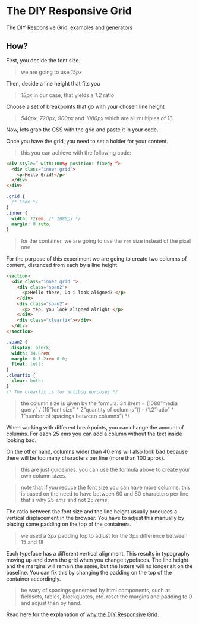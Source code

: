 The DIY Responsive Grid
=======================

The DIY Responsive Grid: examples and generators

How?
----

First, you decide the font size.

> we are going to use *15px*

Then, decide a line height that fits you

> *18px* in our case, that yields a *1.2* ratio

Choose a set of breakpoints that go with your chosen line height

> *540px*, *720px*, *900px* and *1080px* which are all multiples of 18

Now, lets grab the CSS with the grid and paste it in your code.

Once you have the grid, you need to set a holder for your content. 

> this you can achieve with the following code:

```html
<div style=” with:100%; position: fixed; ”>
  <div class="inner grid">
    <p>Hello Grid!</p>
  </div>
</div>
```

```css
.grid {
  /* Code */
}
.inner {
  width: 72rem; /* 1080px */
  margin: 0 auto;
}
```

> for the container, we are going to use the `rem` size instead of the pixel one

For the purpose of this experiment we are going to create two columns of content, distanced from each by a line height.

```html
<section>
  <div class="inner grid ">
    <div class="span2">
      <p>Hello there, Do i look aligned? </p>
    </div>
    <div class="span2">
      <p> Yep, you look aligned alright </p> 
    </div>
    <div class="clearfix"></div>
  </div>
</section>
```

```css
.span2 {
  display: block;
  width: 34.8rem; 
  margin: 0 1.2rem 0 0;
  float: left;
}
.clearfix {
  clear: both;
}
/* The crearfix is for antibug purposes */
```

> the column size is given by the formula:
> 34.8rem = (1080”media query” / (15”font size” * 2“quantity of columns”)) - (1.2”ratio” * 1”number of spacings between columns”) */

When working with different breakpoints, you can change the amount of columns. For each 25 ems you can add a column without the text inside looking bad. 

On the other hand, columns wider than 40 ems will also look bad because there will be too many characters per line (more than 100 aprox).

> this are just guidelines. you can use the formula above to create your own column sizes.

> note that if you reduce the font size you can have more columns. this is based on the need to have between 60 and 80 characters per line. that's why 25 *ems* and not 25 *rems*.

The ratio between the font size and the line height usually produces a vertical displacement in the browser. You have to adjust this manually by placing some padding on the top of the containers.

> we used a *3px* padding top to adjust for the 3px difference between 15 and 18

Each typeface has a different vertical alignment. This results in typography moving up and down the grid when you change typefaces. The line height and the margins will remain the same, but the letters will no longer sit on the baseline. You can fix this by changing the padding on the top of the container accordingly.

> be wary of spacings generated by html components, such as fieldsets, tables, blockquotes, etc. reset the margins and padding to 0 and adjust then by hand.

Read here for the explanation of [why the DIY Responsive Grid]().